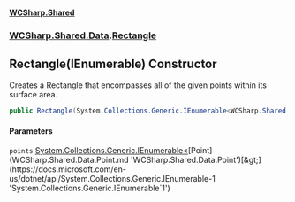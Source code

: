 #### [WCSharp.Shared](index.md 'index')
### [WCSharp.Shared.Data](WCSharp.Shared.Data.md 'WCSharp.Shared.Data').[Rectangle](WCSharp.Shared.Data.Rectangle.md 'WCSharp.Shared.Data.Rectangle')

## Rectangle(IEnumerable<Point>) Constructor

Creates a Rectangle that encompasses all of the given points within its surface area.

```csharp
public Rectangle(System.Collections.Generic.IEnumerable<WCSharp.Shared.Data.Point> points);
```
#### Parameters

<a name='WCSharp.Shared.Data.Rectangle.Rectangle(System.Collections.Generic.IEnumerable_WCSharp.Shared.Data.Point_).points'></a>

`points` [System.Collections.Generic.IEnumerable&lt;](https://docs.microsoft.com/en-us/dotnet/api/System.Collections.Generic.IEnumerable-1 'System.Collections.Generic.IEnumerable`1')[Point](WCSharp.Shared.Data.Point.md 'WCSharp.Shared.Data.Point')[&gt;](https://docs.microsoft.com/en-us/dotnet/api/System.Collections.Generic.IEnumerable-1 'System.Collections.Generic.IEnumerable`1')